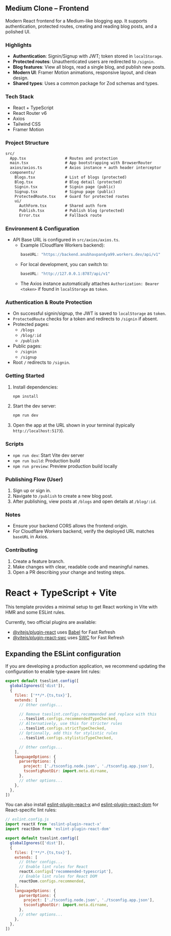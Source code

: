 ## Medium Clone – Frontend

Modern React frontend for a Medium-like blogging app. It supports authentication, protected routes, creating and reading blog posts, and a polished UI.

### Highlights
- **Authentication**: Signin/Signup with JWT; token stored in `localStorage`.
- **Protected routes**: Unauthenticated users are redirected to `/signin`.
- **Blog features**: View all blogs, read a single blog, and publish new posts.
- **Modern UI**: Framer Motion animations, responsive layout, and clean design.
- **Shared types**: Uses a common package for Zod schemas and types.

### Tech Stack
- React + TypeScript
- React Router v6
- Axios
- Tailwind CSS
- Framer Motion

### Project Structure
```txt
src/
  App.tsx                 # Routes and protection
  main.tsx                # App bootstrapping with BrowserRouter
  axios/axios.ts          # Axios instance + auth header interceptor
  components/
    Blogs.tsx             # List of blogs (protected)
    Blog.tsx              # Blog detail (protected)
    Signin.tsx            # Signin page (public)
    Signup.tsx            # Signup page (public)
    ProtectedRoute.tsx    # Guard for protected routes
    ui/
      AuthForm.tsx        # Shared auth form
      Publish.tsx         # Publish blog (protected)
      Error.tsx           # Fallback route
```

### Environment & Configuration
- API Base URL is configured in `src/axios/axios.ts`.
  - Example (Cloudflare Workers backend):
    ```ts
    baseURL: "https://backend.anubhavpandya99.workers.dev/api/v1"
    ```
  - For local development, you can switch to:
    ```ts
    baseURL: "http://127.0.0.1:8787/api/v1"
    ```
  - The Axios instance automatically attaches `Authorization: Bearer <token>` if found in `localStorage` as `token`.

### Authentication & Route Protection
- On successful signin/signup, the JWT is saved to `localStorage` as `token`.
- `ProtectedRoute` checks for a token and redirects to `/signin` if absent.
- Protected pages:
  - `/blogs`
  - `/blog/:id`
  - `/publish`
- Public pages:
  - `/signin`
  - `/signup`
- Root `/` redirects to `/signin`.

### Getting Started
1. Install dependencies:
   ```bash
   npm install
   ```
2. Start the dev server:
   ```bash
   npm run dev
   ```
3. Open the app at the URL shown in your terminal (typically `http://localhost:5173`).

### Scripts
- `npm run dev`: Start Vite dev server
- `npm run build`: Production build
- `npm run preview`: Preview production build locally

### Publishing Flow (User)
1. Sign up or sign in.
2. Navigate to `/publish` to create a new blog post.
3. After publishing, view posts at `/blogs` and open details at `/blog/:id`.

### Notes
- Ensure your backend CORS allows the frontend origin.
- For Cloudflare Workers backend, verify the deployed URL matches `baseURL` in Axios.

### Contributing
1. Create a feature branch.
2. Make changes with clear, readable code and meaningful names.
3. Open a PR describing your change and testing steps.

# React + TypeScript + Vite

This template provides a minimal setup to get React working in Vite with HMR and some ESLint rules.

Currently, two official plugins are available:

- [@vitejs/plugin-react](https://github.com/vitejs/vite-plugin-react/blob/main/packages/plugin-react) uses [Babel](https://babeljs.io/) for Fast Refresh
- [@vitejs/plugin-react-swc](https://github.com/vitejs/vite-plugin-react/blob/main/packages/plugin-react-swc) uses [SWC](https://swc.rs/) for Fast Refresh

## Expanding the ESLint configuration

If you are developing a production application, we recommend updating the configuration to enable type-aware lint rules:

```js
export default tseslint.config([
  globalIgnores(['dist']),
  {
    files: ['**/*.{ts,tsx}'],
    extends: [
      // Other configs...

      // Remove tseslint.configs.recommended and replace with this
      ...tseslint.configs.recommendedTypeChecked,
      // Alternatively, use this for stricter rules
      ...tseslint.configs.strictTypeChecked,
      // Optionally, add this for stylistic rules
      ...tseslint.configs.stylisticTypeChecked,

      // Other configs...
    ],
    languageOptions: {
      parserOptions: {
        project: ['./tsconfig.node.json', './tsconfig.app.json'],
        tsconfigRootDir: import.meta.dirname,
      },
      // other options...
    },
  },
])
```

You can also install [eslint-plugin-react-x](https://github.com/Rel1cx/eslint-react/tree/main/packages/plugins/eslint-plugin-react-x) and [eslint-plugin-react-dom](https://github.com/Rel1cx/eslint-react/tree/main/packages/plugins/eslint-plugin-react-dom) for React-specific lint rules:

```js
// eslint.config.js
import reactX from 'eslint-plugin-react-x'
import reactDom from 'eslint-plugin-react-dom'

export default tseslint.config([
  globalIgnores(['dist']),
  {
    files: ['**/*.{ts,tsx}'],
    extends: [
      // Other configs...
      // Enable lint rules for React
      reactX.configs['recommended-typescript'],
      // Enable lint rules for React DOM
      reactDom.configs.recommended,
    ],
    languageOptions: {
      parserOptions: {
        project: ['./tsconfig.node.json', './tsconfig.app.json'],
        tsconfigRootDir: import.meta.dirname,
      },
      // other options...
    },
  },
])
```
